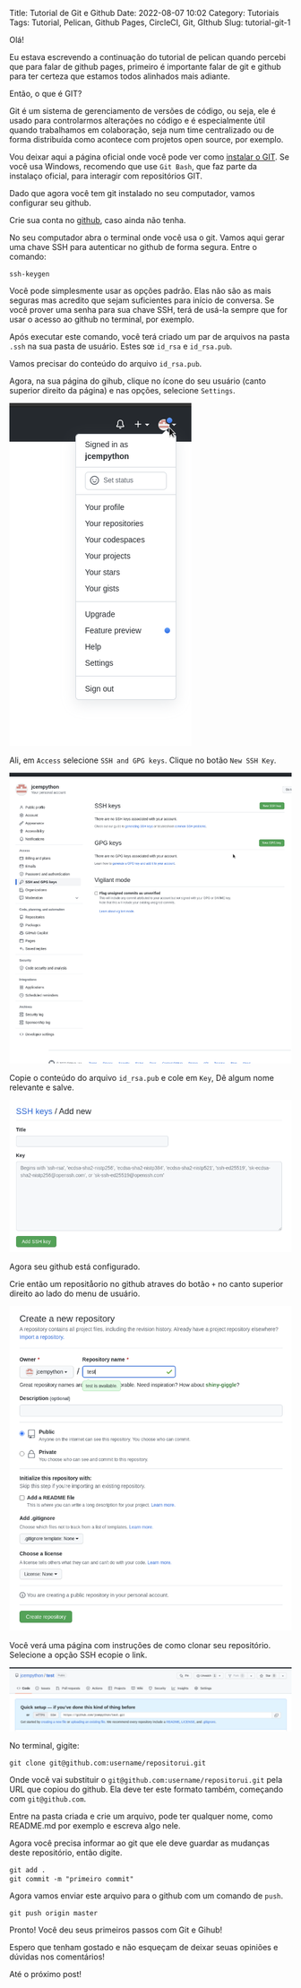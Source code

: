 Title: Tutorial de Git e Github
Date: 2022-08-07 10:02
Category: Tutoriais
Tags: Tutorial, Pelican, Github Pages, CircleCI, Git, GIthub
Slug: tutorial-git-1

Olá!

Eu estava escrevendo a continuação do tutorial de pelican quando percebi que para falar de github pages, primeiro é importante falar de git e github para ter certeza que estamos todos alinhados mais adiante.

Então, o que é GIT?

Git é um sistema de gerenciamento de versões de código, ou seja, ele é usado para controlarmos alterações no código e é especialmente útil quando trabalhamos em colaboração, seja num time centralizado ou de forma distribuída como acontece com projetos open source, por exemplo.

Vou deixar aqui a página oficial onde você pode ver como [instalar o GIT](https://git-scm.com/book/pt-br/v2/Come%C3%A7ando-Instalando-o-Git). Se você usa Windows, recomendo que use `Git Bash`, que faz parte da instalaço oficial, para interagir com repositórios GIT.

Dado que agora você tem git instalado no seu computador, vamos configurar seu github.

Crie sua conta no [github](https://github.com), caso ainda não tenha.

No seu computador abra o terminal onde você usa o git. Vamos aqui gerar uma chave SSH para autenticar no github de forma segura. Entre o comando:

    ssh-keygen

Você pode simplesmente usar as opções padrão. Elas não são as mais seguras mas acredito que sejam suficientes para início de conversa. Se você prover uma senha para sua chave SSH, terá de usá-la sempre que for usar o acesso ao github no terminal, por exemplo.

Após executar este comando, você terá criado um par de arquivos na pasta `.ssh` na sua pasta de usuário. Estes sœ `id_rsa` e `id_rsa.pub`.

Vamos precisar do conteúdo do arquivo `id_rsa.pub`.

Agora, na sua página do gihub, clique no ícone do seu usuário (canto superior direito da página) e nas opções, selecione `Settings`.

![Github User Settings](/images/githubUserMenu.png)

Ali, em `Access` selecione `SSH and GPG keys`. Clique no botão `New SSH Key`.

![Github Add SSH](/images/githubAddSSH.png)

Copie o conteúdo do arquivo `id_rsa.pub` e cole em `Key`, Dê algum nome relevante e salve.

![Github Save SSH](/images/githubSaveKey.png)

Agora seu github está configurado.

Crie então um repositåorio no github atraves do botão `+` no canto superior direito ao lado do menu de usuário.

![Github cria repositório](/images/githubCriaRepo.png)

Você verá uma página com instruções de como clonar seu repositório. Selecione a opção SSH ecopie o link.

![Github clona Repo](/images/githubCloneRepo.png)

No terminal, gigite:

    git clone git@github.com:username/repositorui.git

Onde você vai substituir o `git@github.com:username/repositorui.git` pela URL que copiou do github. Ela deve ter este formato também, começando com `git@github.com`.

Entre na pasta criada e crie um arquivo, pode ter qualquer nome, como README.md por exemplo e escreva algo nele.

Agora você precisa informar ao git que ele deve guardar as mudanças deste repositório, então digite.

    git add .
    git commit -m "primeiro commit"

Agora vamos enviar este arquivo para o github com um comando de `push`.

    git push origin master

Pronto! Você deu seus primeiros passos com Git e Gihub!

Espero que tenham gostado e não esqueçam de deixar seuas opiniões e dúvidas nos comentários!

Até o próximo post!
